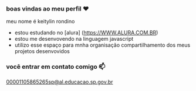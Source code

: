### boas vindas ao meu perfil ❤

meu nome é keitylin rondino 

- estou estudando no [alura] (https://WWW.ALURA.COM.BR)
- estou me desenvovendo na linguagem javascript
- utilizo esse espaço para mnha organisação compartilhamento dos meus projetos desenvovidos

### você entrar em contato comigo 📫 

00001105865265sp@al.educacao.sp.gov.br








































